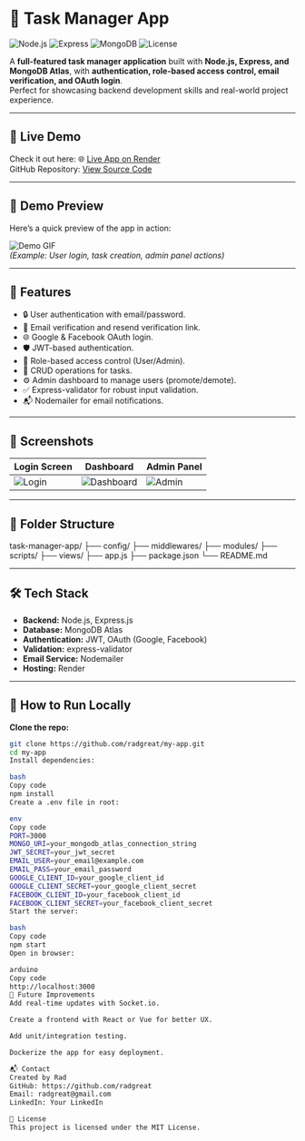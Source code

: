 # 📝 Task Manager App

![Node.js](https://img.shields.io/badge/Node.js-v18-blue)
![Express](https://img.shields.io/badge/Express-4.x-yellow)
![MongoDB](https://img.shields.io/badge/MongoDB-Atlas-green)
![License](https://img.shields.io/badge/License-MIT-blue)

A **full-featured task manager application** built with **Node.js, Express, and MongoDB Atlas**, with **authentication, role-based access control, email verification, and OAuth login**.  
Perfect for showcasing backend development skills and real-world project experience.

---

## 🎯 Live Demo
Check it out here: 🌐 [Live App on Render](radtask.onrender.com)  
GitHub Repository: [View Source Code](https://github.com/radgreat/my-app)

---

## 🎥 Demo Preview
Here’s a quick preview of the app in action:

![Demo GIF](link-to-your-demo-gif.gif)  
*(Example: User login, task creation, admin panel actions)*

---

## 🚀 Features

- 🔒 User authentication with email/password.
- 📧 Email verification and resend verification link.
- 🌐 Google & Facebook OAuth login.
- 🛡 JWT-based authentication.
- 👤 Role-based access control (User/Admin).
- 📝 CRUD operations for tasks.
- ⚙ Admin dashboard to manage users (promote/demote).
- ✅ Express-validator for robust input validation.
- 📬 Nodemailer for email notifications.

---

## 📸 Screenshots

| Login Screen | Dashboard | Admin Panel |
|--------------|-----------|-------------|
| ![Login](link-to-login-screenshot.png) | ![Dashboard](link-to-dashboard-screenshot.png) | ![Admin](link-to-admin-screenshot.png) |

---

## 📂 Folder Structure

task-manager-app/
├── config/
├── middlewares/
├── modules/
├── scripts/
├── views/
├── app.js
├── package.json
└── README.md

---

## 🛠 Tech Stack

- **Backend:** Node.js, Express.js  
- **Database:** MongoDB Atlas  
- **Authentication:** JWT, OAuth (Google, Facebook)  
- **Validation:** express-validator  
- **Email Service:** Nodemailer  
- **Hosting:** Render  

---

## 🏃 How to Run Locally

**Clone the repo:**
```bash
git clone https://github.com/radgreat/my-app.git
cd my-app
Install dependencies:

bash
Copy code
npm install
Create a .env file in root:

env
Copy code
PORT=3000
MONGO_URI=your_mongodb_atlas_connection_string
JWT_SECRET=your_jwt_secret
EMAIL_USER=your_email@example.com
EMAIL_PASS=your_email_password
GOOGLE_CLIENT_ID=your_google_client_id
GOOGLE_CLIENT_SECRET=your_google_client_secret
FACEBOOK_CLIENT_ID=your_facebook_client_id
FACEBOOK_CLIENT_SECRET=your_facebook_client_secret
Start the server:

bash
Copy code
npm start
Open in browser:

arduino
Copy code
http://localhost:3000
🌱 Future Improvements
Add real-time updates with Socket.io.

Create a frontend with React or Vue for better UX.

Add unit/integration testing.

Dockerize the app for easy deployment.

📬 Contact
Created by Rad
GitHub: https://github.com/radgreat
Email: radgreat@gmail.com
LinkedIn: Your LinkedIn

📜 License
This project is licensed under the MIT License.